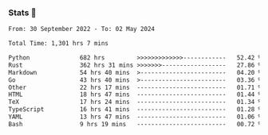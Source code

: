 ### Stats 👋
<!--START_SECTION:waka-->

```txt
From: 30 September 2022 - To: 02 May 2024

Total Time: 1,301 hrs 7 mins

Python              682 hrs         >>>>>>>>>>>>>------------   52.42 %
Rust                362 hrs 31 mins >>>>>>>------------------   27.86 %
Markdown            54 hrs 40 mins  >------------------------   04.20 %
Go                  43 hrs 40 mins  >------------------------   03.36 %
Other               22 hrs 17 mins  -------------------------   01.71 %
HTML                18 hrs 47 mins  -------------------------   01.44 %
TeX                 17 hrs 24 mins  -------------------------   01.34 %
TypeScript          16 hrs 41 mins  -------------------------   01.28 %
YAML                13 hrs 47 mins  -------------------------   01.06 %
Bash                9 hrs 19 mins   -------------------------   00.72 %
```

<!--END_SECTION:waka-->

<!--
**buhaytza2005/buhaytza2005** is a ✨ _special_ ✨ repository because its `README.md` (this file) appears on your GitHub profile.

Here are some ideas to get you started:

- 🔭 I’m currently working on ...
- 🌱 I’m currently learning ...
- 👯 I’m looking to collaborate on ...
- 🤔 I’m looking for help with ...
- 💬 Ask me about ...
- 📫 How to reach me: ...
- 😄 Pronouns: ...
- ⚡ Fun fact: ...
-->


